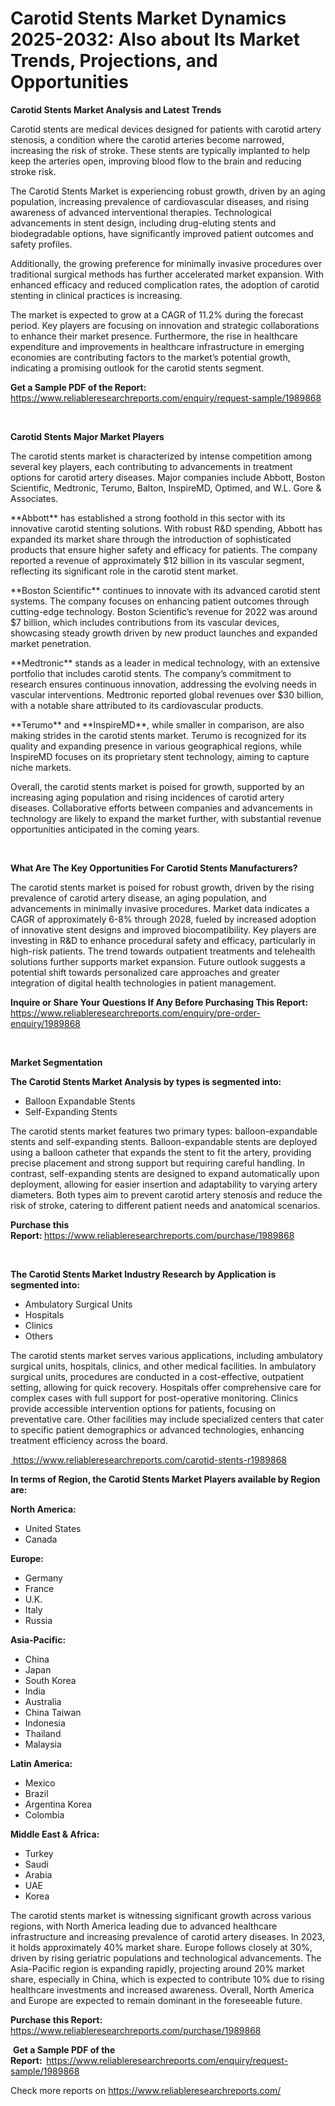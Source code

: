<p><h1>Carotid Stents Market Dynamics 2025-2032: Also about Its Market Trends, Projections, and Opportunities</h1></p><p><strong>Carotid Stents Market Analysis and Latest Trends</strong></p>
<p><p>Carotid stents are medical devices designed for patients with carotid artery stenosis, a condition where the carotid arteries become narrowed, increasing the risk of stroke. These stents are typically implanted to help keep the arteries open, improving blood flow to the brain and reducing stroke risk. </p><p>The Carotid Stents Market is experiencing robust growth, driven by an aging population, increasing prevalence of cardiovascular diseases, and rising awareness of advanced interventional therapies. Technological advancements in stent design, including drug-eluting stents and biodegradable options, have significantly improved patient outcomes and safety profiles. </p><p>Additionally, the growing preference for minimally invasive procedures over traditional surgical methods has further accelerated market expansion. With enhanced efficacy and reduced complication rates, the adoption of carotid stenting in clinical practices is increasing. </p><p>The market is expected to grow at a CAGR of 11.2% during the forecast period. Key players are focusing on innovation and strategic collaborations to enhance their market presence. Furthermore, the rise in healthcare expenditure and improvements in healthcare infrastructure in emerging economies are contributing factors to the market’s potential growth, indicating a promising outlook for the carotid stents segment.</p></p>
<p><strong>Get a Sample PDF of the Report:&nbsp;</strong> <a href="https://www.reliableresearchreports.com/enquiry/request-sample/1989868?utm_campaign=2719&utm_medium=2&utm_source=Github&utm_content=ia&utm_term=04032025&utm_id=carotid-stents">https://www.reliableresearchreports.com/enquiry/request-sample/1989868</a></p>
<p>&nbsp;</p>
<p><strong>Carotid Stents Major Market Players</strong></p>
<p><p>The carotid stents market is characterized by intense competition among several key players, each contributing to advancements in treatment options for carotid artery diseases. Major companies include Abbott, Boston Scientific, Medtronic, Terumo, Balton, InspireMD, Optimed, and W.L. Gore & Associates.</p><p>**Abbott** has established a strong foothold in this sector with its innovative carotid stenting solutions. With robust R&D spending, Abbott has expanded its market share through the introduction of sophisticated products that ensure higher safety and efficacy for patients. The company reported a revenue of approximately $12 billion in its vascular segment, reflecting its significant role in the carotid stent market.</p><p>**Boston Scientific** continues to innovate with its advanced carotid stent systems. The company focuses on enhancing patient outcomes through cutting-edge technology. Boston Scientific’s revenue for 2022 was around $7 billion, which includes contributions from its vascular devices, showcasing steady growth driven by new product launches and expanded market penetration.</p><p>**Medtronic** stands as a leader in medical technology, with an extensive portfolio that includes carotid stents. The company’s commitment to research ensures continuous innovation, addressing the evolving needs in vascular interventions. Medtronic reported global revenues over $30 billion, with a notable share attributed to its cardiovascular products.</p><p>**Terumo** and **InspireMD**, while smaller in comparison, are also making strides in the carotid stents market. Terumo is recognized for its quality and expanding presence in various geographical regions, while InspireMD focuses on its proprietary stent technology, aiming to capture niche markets.</p><p>Overall, the carotid stents market is poised for growth, supported by an increasing aging population and rising incidences of carotid artery diseases. Collaborative efforts between companies and advancements in technology are likely to expand the market further, with substantial revenue opportunities anticipated in the coming years.</p></p>
<p>&nbsp;</p>
<p><strong>What Are The Key Opportunities For Carotid Stents Manufacturers?</strong></p>
<p><p>The carotid stents market is poised for robust growth, driven by the rising prevalence of carotid artery disease, an aging population, and advancements in minimally invasive procedures. Market data indicates a CAGR of approximately 6-8% through 2028, fueled by increased adoption of innovative stent designs and improved biocompatibility. Key players are investing in R&D to enhance procedural safety and efficacy, particularly in high-risk patients. The trend towards outpatient treatments and telehealth solutions further supports market expansion. Future outlook suggests a potential shift towards personalized care approaches and greater integration of digital health technologies in patient management.</p></p>
<p><strong>Inquire or Share Your Questions If Any Before Purchasing This Report:</strong> <a href="https://www.reliableresearchreports.com/enquiry/pre-order-enquiry/1989868?utm_campaign=2719&utm_medium=2&utm_source=Github&utm_content=ia&utm_term=04032025&utm_id=carotid-stents">https://www.reliableresearchreports.com/enquiry/pre-order-enquiry/1989868</a></p>
<p>&nbsp;</p>
<p><strong>Market Segmentation</strong></p>
<p><strong>The Carotid Stents Market Analysis by types is segmented into:</strong></p>
<p><ul><li>Balloon Expandable Stents</li><li>Self-Expanding Stents</li></ul></p>
<p><p>The carotid stents market features two primary types: balloon-expandable stents and self-expanding stents. Balloon-expandable stents are deployed using a balloon catheter that expands the stent to fit the artery, providing precise placement and strong support but requiring careful handling. In contrast, self-expanding stents are designed to expand automatically upon deployment, allowing for easier insertion and adaptability to varying artery diameters. Both types aim to prevent carotid artery stenosis and reduce the risk of stroke, catering to different patient needs and anatomical scenarios.</p></p>
<p><strong>Purchase this Report:&nbsp;</strong><a href="https://www.reliableresearchreports.com/purchase/1989868?utm_campaign=2719&utm_medium=2&utm_source=Github&utm_content=ia&utm_term=04032025&utm_id=carotid-stents">https://www.reliableresearchreports.com/purchase/1989868</a></p>
<p>&nbsp;</p>
<p><strong>The Carotid Stents Market Industry Research by Application is segmented into:</strong></p>
<p><ul><li>Ambulatory Surgical Units</li><li>Hospitals</li><li>Clinics</li><li>Others</li></ul></p>
<p><p>The carotid stents market serves various applications, including ambulatory surgical units, hospitals, clinics, and other medical facilities. In ambulatory surgical units, procedures are conducted in a cost-effective, outpatient setting, allowing for quick recovery. Hospitals offer comprehensive care for complex cases with full support for post-operative monitoring. Clinics provide accessible intervention options for patients, focusing on preventative care. Other facilities may include specialized centers that cater to specific patient demographics or advanced technologies, enhancing treatment efficiency across the board.</p></p>
<p><a href="https://www.reliableresearchreports.com/carotid-stents-r1989868?utm_campaign=2719&utm_medium=2&utm_source=Github&utm_content=ia&utm_term=04032025&utm_id=carotid-stents">&nbsp;https://www.reliableresearchreports.com/carotid-stents-r1989868</a></p>
<p><strong>In terms of Region, the Carotid Stents Market Players available by Region are:</strong></p>
<p>
    <p> <strong> North America: </strong>
        <ul>
            <li>United States</li>
            <li>Canada</li>
        </ul>
        </p> 
    <p> <strong> Europe: </strong>
        <ul>
            <li>Germany</li>
            <li>France</li>
            <li>U.K.</li>
            <li>Italy</li>
            <li>Russia</li>
        </ul>
        </p> 
    <p> <strong> Asia-Pacific: </strong>
        <ul>
            <li>China</li>
            <li>Japan</li>
            <li>South Korea</li>
            <li>India</li>
            <li>Australia</li>
            <li>China Taiwan</li>
            <li>Indonesia</li>
            <li>Thailand</li>
            <li>Malaysia</li>
        </ul>
        </p> 
    <p> <strong> Latin America: </strong>
        <ul>
            <li>Mexico</li>
            <li>Brazil</li>
            <li>Argentina Korea</li>
            <li>Colombia</li>
        </ul>
        </p> 
    <p> <strong> Middle East & Africa: </strong>
        <ul>
            <li>Turkey</li>
            <li>Saudi</li>
            <li>Arabia</li>
            <li>UAE</li>
            <li>Korea</li>
        </ul>
    </p>
    </p>
<p><p>The carotid stents market is witnessing significant growth across various regions, with North America leading due to advanced healthcare infrastructure and increasing prevalence of carotid artery diseases. In 2023, it holds approximately 40% market share. Europe follows closely at 30%, driven by rising geriatric populations and technological advancements. The Asia-Pacific region is expanding rapidly, projecting around 20% market share, especially in China, which is expected to contribute 10% due to rising healthcare investments and increased awareness. Overall, North America and Europe are expected to remain dominant in the foreseeable future.</p></p>
<p><strong>Purchase this Report: </strong><a href="https://www.reliableresearchreports.com/purchase/1989868?utm_campaign=2719&utm_medium=2&utm_source=Github&utm_content=ia&utm_term=04032025&utm_id=carotid-stents">https://www.reliableresearchreports.com/purchase/1989868</a></p>
<p>&nbsp;<strong>Get a Sample PDF of the Report:&nbsp;&nbsp;</strong><a href="https://www.reliableresearchreports.com/enquiry/request-sample/1989868?utm_campaign=2719&utm_medium=2&utm_source=Github&utm_content=ia&utm_term=04032025&utm_id=carotid-stents">https://www.reliableresearchreports.com/enquiry/request-sample/1989868</a></p>
<p><strong></strong></p>
<p>Check more reports on <a href="https://www.reliableresearchreports.com/?utm_campaign=2719&utm_medium=2&utm_source=Github&utm_content=ia&utm_term=04032025&utm_id=carotid-stents">https://www.reliableresearchreports.com/</a></p>